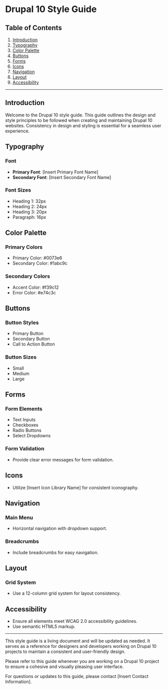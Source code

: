# Drupal 10 Style Guide

## Table of Contents

1. [Introduction](#introduction)
2. [Typography](#typography)
3. [Color Palette](#color-palette)
4. [Buttons](#buttons)
5. [Forms](#forms)
6. [Icons](#icons)
7. [Navigation](#navigation)
8. [Layout](#layout)
9. [Accessibility](#accessibility)

---

## Introduction

Welcome to the Drupal 10 style guide. This guide outlines the design and style principles to be followed when creating and maintaining Drupal 10 websites. Consistency in design and styling is essential for a seamless user experience.

## Typography

### Font

- **Primary Font**: [Insert Primary Font Name]
- **Secondary Font**: [Insert Secondary Font Name]

### Font Sizes

- Heading 1: 32px
- Heading 2: 24px
- Heading 3: 20px
- Paragraph: 16px

## Color Palette

### Primary Colors

- Primary Color: #0073e6
- Secondary Color: #1abc9c

### Secondary Colors

- Accent Color: #f39c12
- Error Color: #e74c3c

## Buttons

### Button Styles

- Primary Button
- Secondary Button
- Call to Action Button

### Button Sizes

- Small
- Medium
- Large

## Forms

### Form Elements

- Text Inputs
- Checkboxes
- Radio Buttons
- Select Dropdowns

### Form Validation

- Provide clear error messages for form validation.

## Icons

- Utilize [Insert Icon Library Name] for consistent iconography.

## Navigation

### Main Menu

- Horizontal navigation with dropdown support.

### Breadcrumbs

- Include breadcrumbs for easy navigation.

## Layout

### Grid System

- Use a 12-column grid system for layout consistency.

## Accessibility

- Ensure all elements meet WCAG 2.0 accessibility guidelines.
- Use semantic HTML5 markup.

---

This style guide is a living document and will be updated as needed. It serves as a reference for designers and developers working on Drupal 10 projects to maintain a consistent and user-friendly design.

Please refer to this guide whenever you are working on a Drupal 10 project to ensure a cohesive and visually pleasing user interface.

For questions or updates to this guide, please contact [Insert Contact Information].
